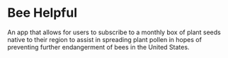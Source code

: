 <h1>Bee Helpful</h1>

An app that allows for users to subscribe to a monthly box of plant seeds native to their region to assist in spreading plant pollen in hopes of preventing further endangerment of bees in the United States.
